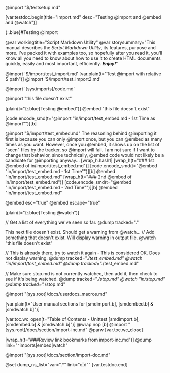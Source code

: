 @import "$/testsetup.md"

[var.testdoc.begin(title="import.md" desc="Testing @import and @embed and @watch")]

{:.blue}#Testing @import

@var workingtitle="Script&#32;Markdown&#32;Utility"
@var storysummary="This manual describes the *Script Markdown Utility*, its features, purpose and more. I've packed it with examples too, so hopefully after you read it, you'll know all you need to know about how to use it to create HTML documents quickly, easily and most important, efficiently. ***Enjoy!***"

@import '$/import/test_import.md'
[var.plain(t="Test @import with relative $ path")]
@import '$/import/test_import2.md'

@import '[sys.imports]/code.md'

@import "this file doesn't exist"


[plain(t="{:.blue}Testing @embed")]
@embed "this file doesn't exist"

[code.encode_smd(t="@import \"in/import/test_embed.md - 1st Time as @import\"")][b]

@import "$/import/test_embed.md"
The reasoning behind @importing it first is because you can only @import once, but you can @embed as many times as you want. However, once you @embed, it shows up on the list of "seen" files by the tracker, so @import will fail. I am not sure if I want to change that behavior, since technically, @embed code would not likely be a candidate for @importing anyway...
[wrap_h.hash1]
[wrap_h(t="### 1st @embed of in/import/test_embed.md")]
[code.encode_smd(t="@embed \"in/import/test_embed.md - 1st Time\"")][b]
@embed "in/import/test_embed.md"
[wrap_h(t="### 2nd @embed of in/import/test_embed.md")]
[code.encode_smd(t="@embed \"in/import/test_embed.md - 2nd Time\"")][b]
@embed "in/import/test_embed.md"

@embed esc="true"
@embed escape="true"

[plain(t="{:.blue}Testing @watch")]

// Get a list of everything we've seen so far.
@dump tracked="."

This next file doesn't exist. Should get a warning from @watch...
// Add something that doesn't exist. Will display warning in output file.
@watch "this file doesn't exist"

// This is already there, try to watch it again - This is considered OK. Does not display warning.
@dump tracked=".*/test_embed.md"
@watch "in/import/test_embed.md"
@dump tracked=".*/test_embed.md"

// Make sure stop.md is not currently watchec, then add it, then check to see if it's being watched.
@dump tracked=".*/stop.md"
@watch "in/stop.md"
@dump tracked=".*/stop.md"

@import "[sys.root]/docs/userdocs_macros.md"

[var.plain(t="User manual sections for [smdimport.b], [smdembed.b] & [smdwatch.b]")]

[var.toc.wc_open(t="Table of Contents - Unittest [smdimport.b], [smdembed.b] & [smdwatch.b]")]
@wrap nop
[b]
@import "[sys.root]/docs/section/import-inc.md"
@parw
[var.toc.wc_close]

[wrap_h(t="###Review link bookmarks from import-inc.md")]
@dump link="^imports|embed|watch"

@import "[sys.root]/docs/section/import-doc.md"




@set dump_ns_list="var=\".*\" link=\"c|d\""
[var.testdoc.end]
